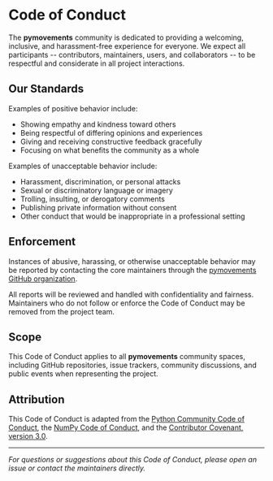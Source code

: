# Code of Conduct

The **pymovements** community is dedicated to providing a welcoming, inclusive, and harassment-free experience for everyone.
We expect all participants -- contributors, maintainers, users, and collaborators -- to be respectful and considerate in all project interactions.

## Our Standards

Examples of positive behavior include:
- Showing empathy and kindness toward others
- Being respectful of differing opinions and experiences
- Giving and receiving constructive feedback gracefully
- Focusing on what benefits the community as a whole

Examples of unacceptable behavior include:
- Harassment, discrimination, or personal attacks
- Sexual or discriminatory language or imagery
- Trolling, insulting, or derogatory comments
- Publishing private information without consent
- Other conduct that would be inappropriate in a professional setting

## Enforcement

Instances of abusive, harassing, or otherwise unacceptable behavior may be reported by contacting the core maintainers through the [pymovements GitHub organization](https://github.com/pymovements).

All reports will be reviewed and handled with confidentiality and fairness. Maintainers who do not follow or enforce the Code of Conduct may be removed from the project team.

## Scope

This Code of Conduct applies to all **pymovements** community spaces, including GitHub repositories, issue trackers, community discussions, and public events when representing the project.

## Attribution

This Code of Conduct is adapted from the
[Python Community Code of Conduct](https://www.python.org/psf/conduct/), the [NumPy Code of Conduct](https://numpy.org/code-of-conduct/), and the [Contributor Covenant, version&nbsp;3.0](https://www.contributor-covenant.org/version/3/0/code_of_conduct/).

---

*For questions or suggestions about this Code of Conduct, please open an issue or contact the maintainers directly.*
